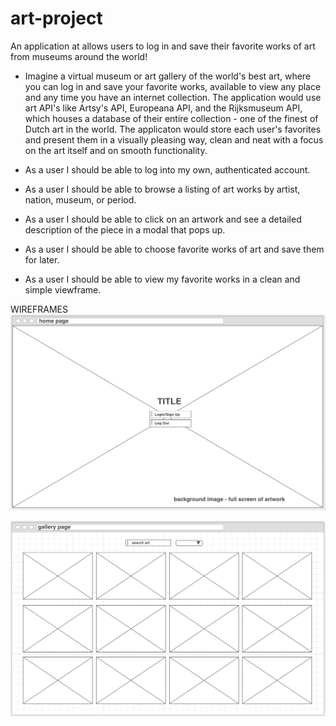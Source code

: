 # art-project
An application at allows users to log in and save their favorite works of art from museums around the world!

- Imagine a virtual museum or art gallery of the world's best art, where you can log in and save your favorite works, available to view any place and any time you have an internet collection. The application would use art API's like Artsy's API, Europeana API, and the Rijksmuseum API, which houses a database of their entire collection - one of the finest of Dutch art in the world. The applicaton would store each user's favorites and present them in a visually pleasing way, clean and neat with a focus on the art itself and on smooth functionality.

- As a user I should be able to log into my own, authenticated account.
- As a user I should be able to browse a listing of art works by artist, nation, museum, or period. 
- As a user I should be able to click on an artwork and see a detailed description of the piece in a modal that pops up. 
- As a user I should be able to choose favorite works of art and save them for later.
- As a user I should be able to view my favorite works in a clean and simple viewframe.

WIREFRAMES
<img src="home.png">

<img src="gallery.png">
